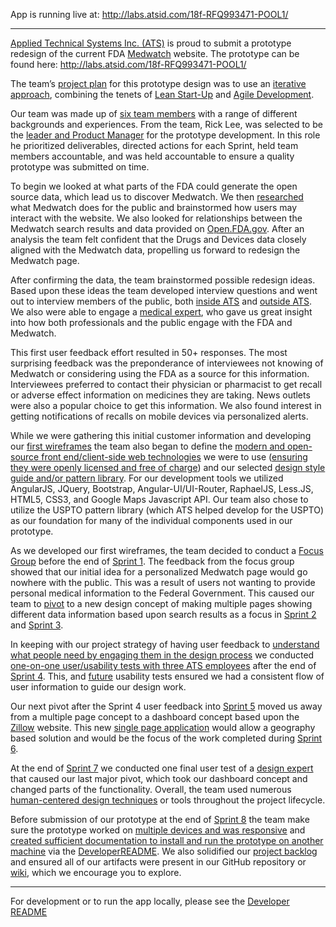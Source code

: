 App is running live at: http://labs.atsid.com/18f-RFQ993471-POOL1/

-------

[Applied Technical Systems Inc. (ATS)](http://labs.atsid.com/) is proud to submit a prototype redesign of the current FDA [Medwatch](http://www.fda.gov/Safety/MedWatch/) website.  The prototype can be found here: http://labs.atsid.com/18f-RFQ993471-POOL1/

The team’s [project plan](https://github.com/atsid/18f-RFQ993471-POOL1/wiki/1.-Project-Plan) for this prototype design was to use an [iterative approach](https://github.com/atsid/18f-RFQ993471-POOL1/wiki/6.-Pool-1-Attachment-E-&-Additional-Technical-Approach-Criteria-Evidence#8---used-an-iterative-approach-where-feedback-informed-subsequent-work-or-versions-of-the-prototype), combining the tenets of [Lean Start-Up](https://github.com/atsid/18f-RFQ993471-POOL1/wiki/1.-Project-Plan#lean-start-up-project-aspects) and [Agile Development](https://github.com/atsid/18f-RFQ993471-POOL1/wiki/1.-Project-Plan#agile-project-aspects).   

Our team was made up of [six team members](https://github.com/atsid/18f-RFQ993471-POOL1/wiki/6.-Pool-1-Attachment-E-&-Additional-Technical-Approach-Criteria-Evidence#2---assembled-a-multidisciplinary-and-collaborative-team-that-includes-at-a-minimum-of-three-of-the-labor-categories-limited-to-the-design-pool-labor-categories-to-design-the-prototype-as-quoted-in-attachment-c) with a range of different backgrounds and experiences. From the team, Rick Lee, was selected to be the [leader and Product Manager](https://github.com/atsid/18f-RFQ993471-POOL1/wiki/6.-Pool-1-Attachment-E-&-Additional-Technical-Approach-Criteria-Evidence#1---assigned-one-leader-gave-that-person-authority-and-responsibility-and-held-that-person-accountable-for-the-quality-of-the-prototype-submitted) for the prototype development.  In this role he prioritized deliverables, directed actions for each Sprint, held team members accountable, and was held accountable to ensure a quality prototype was submitted on time.  

To begin we looked at what parts of the FDA could generate the open source data, which lead us to discover Medwatch. We then [researched](https://github.com/atsid/18f-RFQ993471-POOL1/wiki/2.-UXD-Research,-UXD-Wireframes-&-Data-Research-Documentation#medwatch-research) what Medwatch does for the public and brainstormed how users may interact with the website. We also looked for relationships between the Medwatch search results and data provided on  [Open.FDA.gov](https://open.fda.gov/).  After an analysis the team felt confident that the Drugs and Devices data closely aligned with the Medwatch data, propelling us forward to redesign the Medwatch page.

After confirming the data, the team brainstormed possible redesign ideas.  Based upon these ideas the team developed interview questions and went out to interview members of the public, both [inside ATS](https://github.com/atsid/18f-RFQ993471-POOL1/wiki/2.-UXD-Research,-UXD-Wireframes-&-Data-Research-Documentation#initial-internal-ats-user-interview-documentation) and [outside ATS]( https://github.com/atsid/18f-RFQ993471-POOL1/wiki/2.-UXD-Research,-UXD-Wireframes-&-Data-Research-Documentation#initial-external-ats-user-interview-documentation).  We also were able to engage a [medical expert](https://github.com/atsid/18f-RFQ993471-POOL1/wiki/2.-UXD-Research,-UXD-Wireframes-&-Data-Research-Documentation#june-18-2015-user-subject-matter-expert-research), who gave us great insight into how both professionals and the public engage with the FDA and Medwatch.

This first user feedback effort resulted in 50+ responses. The most surprising feedback was the preponderance of interviewees not knowing of Medwatch or considering using the FDA as a source for this information.  Interviewees preferred to contact their physician or pharmacist to get recall or adverse effect information on medicines they are taking. News outlets were also a popular choice to get this information. We also found interest in getting notifications of recalls on mobile devices via personalized alerts.

While we were gathering this initial customer information and developing our [first wireframes](https://github.com/atsid/18f-RFQ993471-POOL1/wiki/2.-UXD-Research,-UXD-Wireframes-&-Data-Research-Documentation#june-23-2015-user-tests) the team also began to define the [modern and open-source front end/client-side web technologies](https://github.com/atsid/18f-RFQ993471-POOL1/wiki/6.-Pool-1-Attachment-E-&-Additional-Technical-Approach-Criteria-Evidence#6---used-at-least-three-modern-and-open-source-frontend-or-client-side-web-technologies) we were to use ([ensuring they were openly licensed and free of charge](https://github.com/atsid/18f-RFQ993471-POOL1/wiki/6.-Pool-1-Attachment-E-&-Additional-Technical-Approach-Criteria-Evidence#11---prototype-and-underlying-platforms-used-to-create-and-run-the-prototype-are-openly-licensed-and-free-of-charge)) and our selected [design style guide and/or pattern library]( https://github.com/atsid/18f-RFQ993471-POOL1/wiki/6.-Pool-1-Attachment-E-&-Additional-Technical-Approach-Criteria-Evidence#5---created-or-used-a-design-style-guide-andor-a-pattern-library).  For our development tools we utilized AngularJS, JQuery, Bootstrap, Angular-UI/UI-Router, RaphaelJS, Less.JS, HTML5, CSS3, and Google Maps Javascript API.  Our team also chose to utilize the USPTO pattern library (which ATS helped develop for the USPTO) as our foundation for many of the individual components used in our prototype. 

As we developed our first wireframes, the team decided to conduct a [Focus Group](https://github.com/atsid/18f-RFQ993471-POOL1/wiki/2.-UXD-Research,-UXD-Wireframes-&-Data-Research-Documentation#june-22-2015-focus-group) before the end of [Sprint 1](https://github.com/atsid/18f-RFQ993471-POOL1/wiki/4.-Sprint-1---June-22,-2015).   The feedback from the focus group showed that our initial idea for a personalized Medwatch page would go nowhere with the public.  This was a result of users not wanting to provide personal medical information to the Federal Government.   This caused our team to [pivot](https://en.wikipedia.org/wiki/Lean_startup#Pivot) to a new design concept of making multiple pages showing different data information based upon search results as a focus in [Sprint 2](https://github.com/atsid/18f-RFQ993471-POOL1/wiki/4.-Sprint-2-June-23,-2015) and [Sprint 3](https://github.com/atsid/18f-RFQ993471-POOL1/wiki/4.-Sprint-3-June-24,-2015).

In keeping with our project strategy of having user feedback to [understand what people need by engaging them in the design process](https://github.com/atsid/18f-RFQ993471-POOL1/wiki/6.-Pool-1-Attachment-E-&-Additional-Technical-Approach-Criteria-Evidence#3---understand-what-people-need-by-including-people-in-the-prototype-design-process) we conducted [one-on-one user/usability tests with three ATS employees](https://github.com/atsid/18f-RFQ993471-POOL1/wiki/2.-UXD-Research,-UXD-Wireframes-&-Data-Research-Documentation#june-25-2015-user-tests) after the end of [Sprint 4](https://github.com/atsid/18f-RFQ993471-POOL1/wiki/4.-Sprint-4---June-25,-2015).   This, and [future](https://github.com/atsid/18f-RFQ993471-POOL1/wiki/6.-Pool-1-Attachment-E-&-Additional-Technical-Approach-Criteria-Evidence#7---performed-usability-tests-with-people) usability tests ensured we had a consistent flow of user information to guide our design work.

Our next pivot after the Sprint 4 user feedback into [Sprint 5](https://github.com/atsid/18f-RFQ993471-POOL1/wiki/4.-Sprint-5-June-26,-2015) moved us away from a multiple page concept to a dashboard concept based upon the [Zillow](http://www.zillow.com/) website.  This new [single page application](https://github.com/atsid/18f-RFQ993471-POOL1/wiki/2.-UXD-Research,-UXD-Wireframes-&-Data-Research-Documentation#june-26-2015-whiteboards---pivot-to-new-design) would allow a geography based solution and would be the focus of the work completed during [Sprint 6](https://github.com/atsid/18f-RFQ993471-POOL1/wiki/4.-Sprint-6-June-27-&-28,-2015). 

At the end of [Sprint 7](https://github.com/atsid/18f-RFQ993471-POOL1/wiki/4.-Sprint-7-June-29,-2015) we conducted one final user test of a [design expert](https://github.com/atsid/18f-RFQ993471-POOL1/wiki/2.-UXD-Research,-UXD-Wireframes-&-Data-Research-Documentation#june-29-2015-final-user-test) that caused our last major pivot, which took our dashboard concept and changed parts of the functionality. Overall, the team used numerous [human-centered design techniques](https://github.com/atsid/18f-RFQ993471-POOL1/wiki/6.-Pool-1-Attachment-E-&-Additional-Technical-Approach-Criteria-Evidence#4---used-at-least-three-human-centered-design-techniques-or-tools) or tools throughout the project lifecycle.

Before submission of our prototype at the end of [Sprint 8](https://github.com/atsid/18f-RFQ993471-POOL1/wiki/4.-Sprint-8-June-30,-2015) the team make sure the prototype worked on [multiple devices and was responsive](https://github.com/atsid/18f-RFQ993471-POOL1/wiki/6.-Pool-1-Attachment-E-&-Additional-Technical-Approach-Criteria-Evidence#9---created-a-prototype-that-works-on-multiple-devices-and-presents-a-responsive-design) and [created sufficient documentation to install and run the prototype on another machine](https://github.com/atsid/18f-RFQ993471-POOL1/wiki/6.-Pool-1-Attachment-E-&-Additional-Technical-Approach-Criteria-Evidence#10---provided-sufficient-documentation-to-install-and-run-their-prototype-on-another-machine) via the [DeveloperREADME](https://github.com/atsid/18f-RFQ993471-POOL1/blob/master/DeveloperREADME.md).  We also solidified our [project backlog](https://github.com/atsid/18f-RFQ993471-POOL1/wiki/5.-MEDWATCH-Project-Backlog) and ensured all of our artifacts were present in our GitHub repository or [wiki](https://github.com/atsid/18f-RFQ993471-POOL1/wiki), which we encourage you to explore. 

-------
For development or to run the app locally, please see the [Developer README](https://github.com/atsid/18f-RFQ993471-POOL1/blob/master/DeveloperREADME.md)
